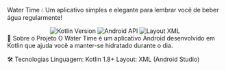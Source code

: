 Water Time 💧
Um aplicativo simples e elegante para lembrar você de beber água regularmente!

<div align="center"> <img src="https://img.shields.io/badge/Kotlin-1.8.0-blue?logo=kotlin" alt="Kotlin Version"> <img src="https://img.shields.io/badge/Android-API_24%2B-brightgreen?logo=android" alt="Android API"> <img src="https://img.shields.io/badge/Layout-XML-orange" alt="Layout XML"> </div>
📱 Sobre o Projeto
O Water Time é um aplicativo Android desenvolvido em Kotlin que ajuda você a manter-se hidratado durante o dia.

🛠️ Tecnologias
Linguagem: Kotlin 1.8+
Layout: XML (Android Studio)
